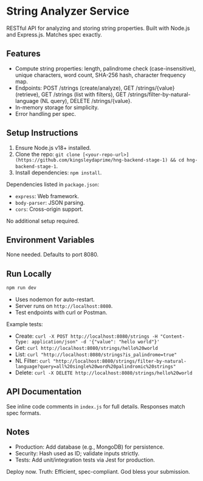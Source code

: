 # String Analyzer Service

RESTful API for analyzing and storing string properties. Built with Node.js and Express.js. Matches spec exactly.

## Features
- Compute string properties: length, palindrome check (case-insensitive), unique characters, word count, SHA-256 hash, character frequency map.
- Endpoints: POST /strings (create/analyze), GET /strings/{value} (retrieve), GET /strings (list with filters), GET /strings/filter-by-natural-language (NL query), DELETE /strings/{value}.
- In-memory storage for simplicity.
- Error handling per spec.

## Setup Instructions
1. Ensure Node.js v18+ installed.
2. Clone the repo: `git clone [<your-repo-url>](https://github.com/kingsleydaprime/hng-backend-stage-1) && cd hng-backend-stage-1`.
3. Install dependencies: `npm install`.

Dependencies listed in `package.json`:
- `express`: Web framework.
- `body-parser`: JSON parsing.
- `cors`: Cross-origin support.

No additional setup required.

## Environment Variables
None needed. Defaults to port 8080.

## Run Locally
```bash
npm run dev
```
- Uses nodemon for auto-restart.
- Server runs on `http://localhost:8080`.
- Test endpoints with curl or Postman.

Example tests:
- Create: `curl -X POST http://localhost:8080/strings -H "Content-Type: application/json" -d '{"value": "hello world"}'`
- Get: `curl http://localhost:8080/strings/hello%20world`
- List: `curl "http://localhost:8080/strings?is_palindrome=true"`
- NL Filter: `curl "http://localhost:8080/strings/filter-by-natural-language?query=all%20single%20word%20palindromic%20strings"`
- Delete: `curl -X DELETE http://localhost:8080/strings/hello%20world`

## API Documentation
See inline code comments in `index.js` for full details. Responses match spec formats.


## Notes
- Production: Add database (e.g., MongoDB) for persistence.
- Security: Hash used as ID; validate inputs strictly.
- Tests: Add unit/integration tests via Jest for production.

Deploy now. Truth: Efficient, spec-compliant. God bless your submission.
